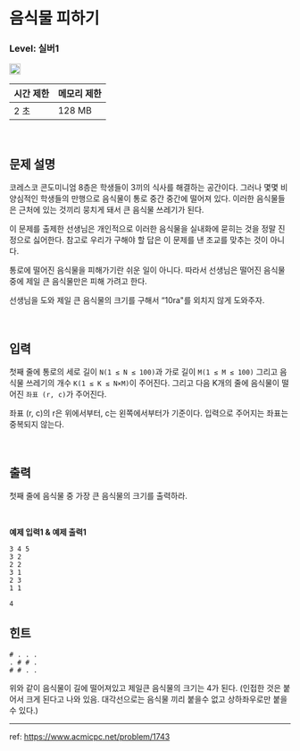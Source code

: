 # 음식물 피하기

### Level: 실버1

<img src="https://d2gd6pc034wcta.cloudfront.net/tier/10.svg" style="width: 20px" />

<br>

| 시간 제한 | 메모리 제한 |
| -------- | ---------- |
| 2 초 | 128 MB |

<br>

## 문제 설명

코레스코 콘도미니엄 8층은 학생들이 3끼의 식사를 해결하는 공간이다. 그러나 몇몇 비양심적인 학생들의 만행으로 음식물이 통로 중간 중간에 떨어져 있다. 이러한 음식물들은 근처에 있는 것끼리 뭉치게 돼서 큰 음식물 쓰레기가 된다. 

이 문제를 출제한 선생님은 개인적으로 이러한 음식물을 실내화에 묻히는 것을 정말 진정으로 싫어한다. 참고로 우리가 구해야 할 답은 이 문제를 낸 조교를 맞추는 것이 아니다. 

통로에 떨어진 음식물을 피해가기란 쉬운 일이 아니다. 따라서 선생님은 떨어진 음식물 중에 제일 큰 음식물만은 피해 가려고 한다. 

선생님을 도와 제일 큰 음식물의 크기를 구해서 “10ra"를 외치지 않게 도와주자.

<br>

## 입력

첫째 줄에 통로의 세로 길이 `N(1 ≤ N ≤ 100)`과 가로 길이 `M(1 ≤ M ≤ 100)` 그리고 음식물 쓰레기의 개수 `K(1 ≤ K ≤ N×M)`이 주어진다.  그리고 다음 K개의 줄에 음식물이 떨어진 `좌표 (r, c)`가 주어진다.

좌표 (r, c)의 r은 위에서부터, c는 왼쪽에서부터가 기준이다. 입력으로 주어지는 좌표는 중복되지 않는다.

<br>

## 출력

첫째 줄에 음식물 중 가장 큰 음식물의 크기를 출력하라.

<br>

**예제 입력1 & 예제 출력1**

```
3 4 5
3 2
2 2
3 1
2 3
1 1

```

```
4

```

## 힌트

```
# . . .
. # # .
# # . .
```
위와 같이 음식물이 길에 떨어져있고 제일큰 음식물의 크기는 4가 된다. (인접한 것은 붙어서 크게 된다고 나와 있음. 대각선으로는 음식물 끼리 붙을수 없고 상하좌우로만 붙을수 있다.)

---

ref: https://www.acmicpc.net/problem/1743